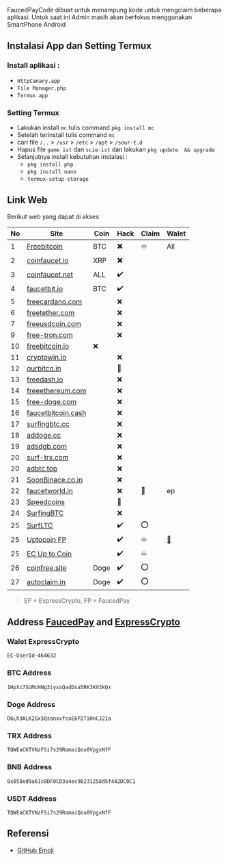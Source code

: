 FaucedPayCode dibuat untuk menampung kode untuk mengclaim beberapa aplikasi. Untuk saat ini Admin masih akan berfokus menggunakan SmartPhone Android

## Instalasi App dan Setting Termux
### Install aplikasi  :
  - `HttpCanary.app`
  - `File Manager.php`
  - `Termux.app`

### Setting Termux
- Lakukan install `mc` tulis command `pkg install mc`
- Setelah terinstall tulis command `mc`
- cari file `/..` > `/usr` > `/etc` > `/apt` >  `/sour-t.d`
- Hapus file `game ist` dan `scie-ist` dan lakukan `pkg update  && upgrade`
- Selanjutnya install kebutuhan instalasi :
  - `pkg install php`
  - `pkg install nano`
  - `termux-setup-storage`

## Link Web
Berikut web yang dapat di akses

No | Site    | Coin    |Hack |Claim | Walet 
---|---------|----------|----------|-----------|------------
1|[Freebitcoin](https://freebitcoin.io/?ref=544081)|BTC|✖️|♾️|All
2|[coinfaucet.io](https://coinfaucet.io)|XRP|✖️||
3|[coinfaucet.net](https://coinfaucet.net/?ref=4e6a51794f54553d)|ALL|✔️||
4|[faucetbit.io](https://faucetbit.io/?ref=zend93)|BTC|✔️||
5|[freecardano.com](https://freecardano.com)||❌||
6|[freetether.com](https://freetether.com)||❌||
7|[freeusdcoin.com](https://freeusdcoin.com)||❌||
9|[free-tron.com](https://free-tron.com/?ref=273250)||❌||
10|[freebitcoin.io](https://freebitcoin.io)|❌|||
11|[cryptowin.io](https://cryptowin.io)||❌||
12|[ourbitco.in](https://ourbitco.in)||🚫||
13|[freedash.io](https://freedash.io)||❌||
14|[freeethereum.com](https://freeethereum.com)||❌||
15|[free-doge.com](https://free-doge.com)||❌||
16|[faucetbitcoin.cash](https://faucetbitcoin.cash/)||❌||
17|[surfingbtc.cc](https://surfingbtc.cc)||❌||
18|[addoge.cc](https://addoge.cc/)||❌||
19|[adsdgb.com](https://adsdgb.com/)||❌||
20|[surf-trx.com](https://surf-trx.com/)||❌||
20|[adbtc.top](https://adbtc.top/)||❌||
21|[SoonBinace.co.in](https://soonbinance.co.in/)||❌||
22|[faucetworld.in](https://faucetworld.in)||❌|🚀| ep
23|[Speedcoins](http://auto.speedcoins.xyz)||🚫||
24|[SurfingBTC](https://surfingbtc.cc?r=Abudu93)||❌||
25|[SurfLTC](https://adltc.cc?r=Abudu93)||✔️|⭕|
25|[Uptocoin FP](http://uptocoin.tk/fp/?r=D6Lh3ALK2Gx5QsanxxfcoE6P2TiHnCJ21a&rc=DOGE)||✔️|♾️|[📑](https://abuduchoy.github.io/FaucedPayCode/fp_uptocoin/)
25|[EC Up to Coin](https://uptocoin.tk/ec/)||✔️|♾️|
26|[coinfree.site](https://coinfree.site/ref/Abudu93/)|Doge|✔️|⭕|
27|[autoclaim.in](https://autoclaim.in/r/Abudu93)|Doge|✔️|⭕|


> EP = ExpressCrypto, FP = FaucedPay

## Address [FaucedPay](https://faucetpay.io/?r=2178387) and [ExpressCrypto](https://expresscrypto.io/signup?referral=464632)

### Walet ExpressCrypto
```
EC-UserId-464632
```

### BTC Address
```
1HpXc7SUMcHNg3iyxsQadDsa5RK3K93kQx
```
### Doge Address
```
D6Lh3ALK2Gx5QsanxxfcoE6P2TiHnCJ21a
```
### TRX Address
```
TQWEaCKTVNzFSi7s29RamaiQou8VpgxNfF
```
### BNB Address
```
0x058ed9a61c8DF0CD3a4ec9B231258d5f442DC0C1
```
### USDT Address
```
TQWEaCKTVNzFSi7s29RamaiQou8VpgxNfF
```


## Referensi
- [GitHub Emoji](https://github.com/ikatyang/emoji-cheat-sheet/blob/master/README.md)
